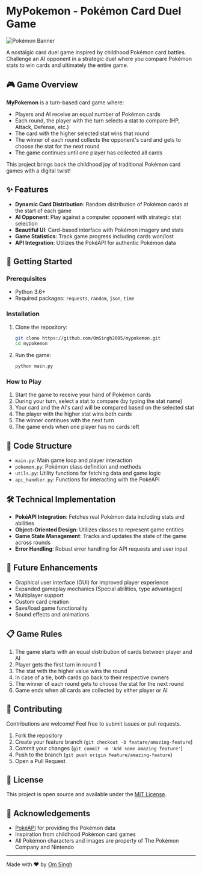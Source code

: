 # MyPokemon - Pokémon Card Duel Game

![Pokémon Banner](https://via.placeholder.com/800x200?text=Pokemon+Card+Duel)

A nostalgic card duel game inspired by childhood Pokémon card battles. Challenge an AI opponent in a strategic duel where you compare Pokémon stats to win cards and ultimately the entire game.

## 🎮 Game Overview

**MyPokemon** is a turn-based card game where:

- Players and AI receive an equal number of Pokémon cards
- Each round, the player with the turn selects a stat to compare (HP, Attack, Defense, etc.)
- The card with the higher selected stat wins that round
- The winner of each round collects the opponent's card and gets to choose the stat for the next round
- The game continues until one player has collected all cards

This project brings back the childhood joy of traditional Pokémon card games with a digital twist!

## ✨ Features

- **Dynamic Card Distribution**: Random distribution of Pokémon cards at the start of each game
- **AI Opponent**: Play against a computer opponent with strategic stat selection
- **Beautiful UI**: Card-based interface with Pokémon imagery and stats
- **Game Statistics**: Track game progress including cards won/lost
- **API Integration**: Utilizes the PokéAPI for authentic Pokémon data

## 🚀 Getting Started

### Prerequisites

- Python 3.6+
- Required packages: `requests`, `random`, `json`, `time`

### Installation

1. Clone the repository:
   ```bash
   git clone https://github.com/OmSingh2005/mypokemon.git
   cd mypokemon
   ```

2. Run the game:
   ```bash
   python main.py
   ```

### How to Play

1. Start the game to receive your hand of Pokémon cards
2. During your turn, select a stat to compare (by typing the stat name)
3. Your card and the AI's card will be compared based on the selected stat
4. The player with the higher stat wins both cards
5. The winner continues with the next turn
6. The game ends when one player has no cards left

## 🧩 Code Structure

- `main.py`: Main game loop and player interaction
- `pokemon.py`: Pokémon class definition and methods
- `utils.py`: Utility functions for fetching data and game logic
- `api_handler.py`: Functions for interacting with the PokéAPI

## 🛠️ Technical Implementation

- **PokéAPI Integration**: Fetches real Pokémon data including stats and abilities
- **Object-Oriented Design**: Utilizes classes to represent game entities
- **Game State Management**: Tracks and updates the state of the game across rounds
- **Error Handling**: Robust error handling for API requests and user input

## 🔮 Future Enhancements

- Graphical user interface (GUI) for improved player experience
- Expanded gameplay mechanics (Special abilities, type advantages)
- Multiplayer support
- Custom card creation
- Save/load game functionality
- Sound effects and animations

## 📋 Game Rules

1. The game starts with an equal distribution of cards between player and AI
2. Player gets the first turn in round 1
3. The stat with the higher value wins the round
4. In case of a tie, both cards go back to their respective owners
5. The winner of each round gets to choose the stat for the next round
6. Game ends when all cards are collected by either player or AI

## 🤝 Contributing

Contributions are welcome! Feel free to submit issues or pull requests.

1. Fork the repository
2. Create your feature branch (`git checkout -b feature/amazing-feature`)
3. Commit your changes (`git commit -m 'Add some amazing feature'`)
4. Push to the branch (`git push origin feature/amazing-feature`)
5. Open a Pull Request

## 📝 License

This project is open source and available under the [MIT License](LICENSE).

## 🙏 Acknowledgements

- [PokéAPI](https://pokeapi.co/) for providing the Pokémon data
- Inspiration from childhood Pokémon card games
- All Pokémon characters and images are property of The Pokémon Company and Nintendo

---

Made with ❤️ by [Om Singh](https://github.com/OmSingh2005)
